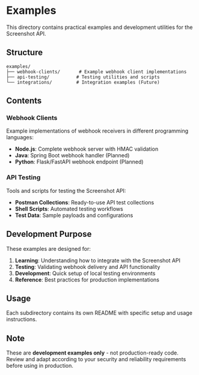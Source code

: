 # Examples

This directory contains practical examples and development utilities for the Screenshot API.

## Structure

```
examples/
├── webhook-clients/       # Example webhook client implementations
├── api-testing/          # Testing utilities and scripts
└── integrations/         # Integration examples (Future)
```

## Contents

### Webhook Clients
Example implementations of webhook receivers in different programming languages:

- **Node.js**: Complete webhook server with HMAC validation
- **Java**: Spring Boot webhook handler (Planned)
- **Python**: Flask/FastAPI webhook endpoint (Planned)

### API Testing
Tools and scripts for testing the Screenshot API:

- **Postman Collections**: Ready-to-use API test collections
- **Shell Scripts**: Automated testing workflows
- **Test Data**: Sample payloads and configurations

## Development Purpose

These examples are designed for:

1. **Learning**: Understanding how to integrate with the Screenshot API
2. **Testing**: Validating webhook delivery and API functionality
3. **Development**: Quick setup of local testing environments
4. **Reference**: Best practices for production implementations

## Usage

Each subdirectory contains its own README with specific setup and usage instructions.

## Note

These are **development examples only** - not production-ready code. Review and adapt according to your security and reliability requirements before using in production.